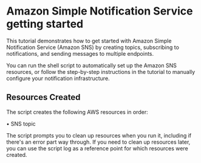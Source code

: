 # Amazon Simple Notification Service getting started

This tutorial demonstrates how to get started with Amazon Simple Notification Service (Amazon SNS) by creating topics, subscribing to notifications, and sending messages to multiple endpoints.

You can run the shell script to automatically set up the Amazon SNS resources, or follow the step-by-step instructions in the tutorial to manually configure your notification infrastructure.

## Resources Created

The script creates the following AWS resources in order:

• SNS topic

The script prompts you to clean up resources when you run it, including if there's an error part way through. If you need to clean up resources later, you can use the script log as a reference point for which resources were created.